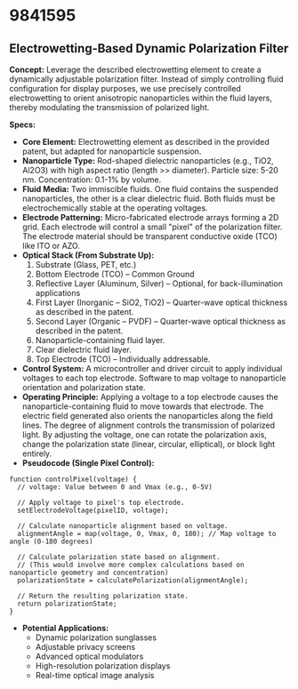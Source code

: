 # 9841595

## Electrowetting-Based Dynamic Polarization Filter

**Concept:** Leverage the described electrowetting element to create a dynamically adjustable polarization filter. Instead of simply controlling fluid configuration for display purposes, we use precisely controlled electrowetting to orient anisotropic nanoparticles within the fluid layers, thereby modulating the transmission of polarized light.

**Specs:**

*   **Core Element:** Electrowetting element as described in the provided patent, but adapted for nanoparticle suspension.
*   **Nanoparticle Type:** Rod-shaped dielectric nanoparticles (e.g., TiO2, Al2O3) with high aspect ratio (length >> diameter). Particle size: 5-20 nm. Concentration: 0.1-1% by volume.
*   **Fluid Media:** Two immiscible fluids. One fluid contains the suspended nanoparticles, the other is a clear dielectric fluid. Both fluids must be electrochemically stable at the operating voltages.
*   **Electrode Patterning:**  Micro-fabricated electrode arrays forming a 2D grid. Each electrode will control a small "pixel" of the polarization filter. The electrode material should be transparent conductive oxide (TCO) like ITO or AZO.
*   **Optical Stack (From Substrate Up):**
    1.  Substrate (Glass, PET, etc.)
    2.  Bottom Electrode (TCO) – Common Ground
    3.  Reflective Layer (Aluminum, Silver) – Optional, for back-illumination applications
    4.  First Layer (Inorganic – SiO2, TiO2) – Quarter-wave optical thickness as described in the patent.
    5.  Second Layer (Organic – PVDF) – Quarter-wave optical thickness as described in the patent.
    6.  Nanoparticle-containing fluid layer.
    7.  Clear dielectric fluid layer.
    8.  Top Electrode (TCO) – Individually addressable.
*   **Control System:** A microcontroller and driver circuit to apply individual voltages to each top electrode.  Software to map voltage to nanoparticle orientation and polarization state.
*   **Operating Principle:** Applying a voltage to a top electrode causes the nanoparticle-containing fluid to move towards that electrode.  The electric field generated also orients the nanoparticles along the field lines.  The degree of alignment controls the transmission of polarized light. By adjusting the voltage, one can rotate the polarization axis, change the polarization state (linear, circular, elliptical), or block light entirely.
*   **Pseudocode (Single Pixel Control):**

```
function controlPixel(voltage) {
  // voltage: Value between 0 and Vmax (e.g., 0-5V)

  // Apply voltage to pixel's top electrode.
  setElectrodeVoltage(pixelID, voltage);

  // Calculate nanoparticle alignment based on voltage.
  alignmentAngle = map(voltage, 0, Vmax, 0, 180); // Map voltage to angle (0-180 degrees)

  // Calculate polarization state based on alignment.
  // (This would involve more complex calculations based on nanoparticle geometry and concentration)
  polarizationState = calculatePolarization(alignmentAngle);

  // Return the resulting polarization state.
  return polarizationState;
}
```

*   **Potential Applications:**
    *   Dynamic polarization sunglasses
    *   Adjustable privacy screens
    *   Advanced optical modulators
    *   High-resolution polarization displays
    *   Real-time optical image analysis